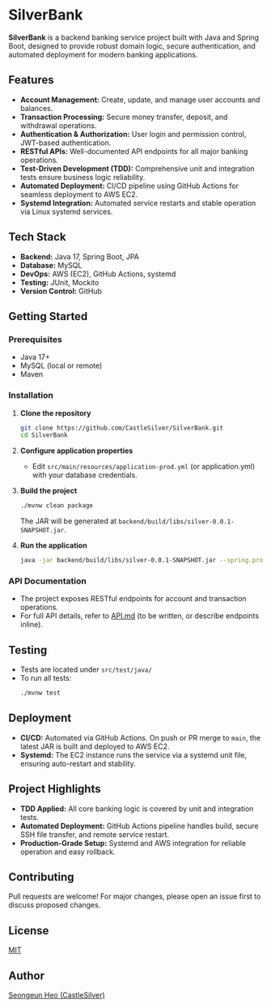 # SilverBank

**SilverBank** is a backend banking service project built with Java and Spring Boot, designed to provide robust domain logic, secure authentication, and automated deployment for modern banking applications.

## Features

- **Account Management:** Create, update, and manage user accounts and balances.
- **Transaction Processing:** Secure money transfer, deposit, and withdrawal operations.
- **Authentication & Authorization:** User login and permission control, JWT-based authentication.
- **RESTful APIs:** Well-documented API endpoints for all major banking operations.
- **Test-Driven Development (TDD):** Comprehensive unit and integration tests ensure business logic reliability.
- **Automated Deployment:** CI/CD pipeline using GitHub Actions for seamless deployment to AWS EC2.
- **Systemd Integration:** Automated service restarts and stable operation via Linux systemd services.

## Tech Stack

- **Backend:** Java 17, Spring Boot, JPA
- **Database:** MySQL
- **DevOps:** AWS (EC2), GitHub Actions, systemd
- **Testing:** JUnit, Mockito
- **Version Control:** GitHub

## Getting Started

### Prerequisites

- Java 17+
- MySQL (local or remote)
- Maven

### Installation

1. **Clone the repository**
    ```bash
    git clone https://github.com/CastleSilver/SilverBank.git
    cd SilverBank
    ```

2. **Configure application properties**
    - Edit `src/main/resources/application-prod.yml` (or application.yml) with your database credentials.

3. **Build the project**
    ```bash
    ./mvnw clean package
    ```
    The JAR will be generated at `backend/build/libs/silver-0.0.1-SNAPSHOT.jar`.

4. **Run the application**
    ```bash
    java -jar backend/build/libs/silver-0.0.1-SNAPSHOT.jar --spring.profiles.active=prod
    ```

### API Documentation

- The project exposes RESTful endpoints for account and transaction operations.
- For full API details, refer to [API.md](API.md) (to be written, or describe endpoints inline).

## Testing

- Tests are located under `src/test/java/`
- To run all tests:
    ```bash
    ./mvnw test
    ```

## Deployment

- **CI/CD:** Automated via GitHub Actions. On push or PR merge to `main`, the latest JAR is built and deployed to AWS EC2.
- **Systemd:** The EC2 instance runs the service via a systemd unit file, ensuring auto-restart and stability.

## Project Highlights

- **TDD Applied:** All core banking logic is covered by unit and integration tests.
- **Automated Deployment:** GitHub Actions pipeline handles build, secure SSH file transfer, and remote service restart.
- **Production-Grade Setup:** Systemd and AWS integration for reliable operation and easy rollback.

## Contributing

Pull requests are welcome! For major changes, please open an issue first to discuss proposed changes.

## License

[MIT](LICENSE)

## Author

[Seongeun Heo (CastleSilver)](https://github.com/CastleSilver)
